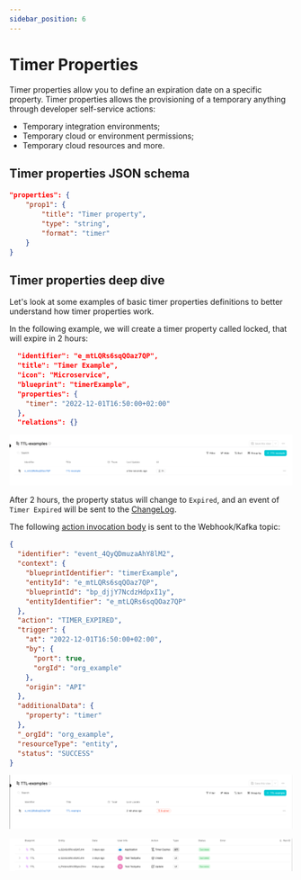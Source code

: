 ```yaml
---
sidebar_position: 6
---
```


# Timer Properties

Timer properties allow you to define an expiration date on a specific property. Timer properties allows the provisioning of a temporary anything through developer self-service actions:

- Temporary integration environments;
- Temporary cloud or environment permissions;
- Temporary cloud resources and more.

## Timer properties JSON schema

```json showLineNumbers
"properties": {
    "prop1": {
        "title": "Timer property",
        "type": "string",
        "format": "timer"
    }
}
```

## Timer properties deep dive

Let's look at some examples of basic timer properties definitions to better understand how timer properties work.

In the following example, we will create a timer property called locked, that will expire in 2 hours:

```json showLineNumbers
  "identifier": "e_mtLQRs6sqQOaz7QP",
  "title": "Timer Example",
  "icon": "Microservice",
  "blueprint": "timerExample",
  "properties": {
    "timer": "2022-12-01T16:50:00+02:00"
  },
  "relations": {}
```

![Timer entity](../../../static/img/software-catalog/entity/TTLCreateEntity.png)

After 2 hours, the property status will change to `Expired`, and an event of `Timer Expired` will be sent to the [ChangeLog](../blueprint/blueprint.md#changelog-destination).

The following [action invocation body](../../self-service-actions/self-service-actions-deep-dive.md#self-service-action-run-payload) is sent to the Webhook/Kafka topic:

```json showLineNumbers
{
  "identifier": "event_4QyQDmuzaAhY8lM2",
  "context": {
    "blueprintIdentifier": "timerExample",
    "entityId": "e_mtLQRs6sqQOaz7QP",
    "blueprintId": "bp_djjY7NcdzHdpxI1y",
    "entityIdentifier": "e_mtLQRs6sqQOaz7QP"
  },
  "action": "TIMER_EXPIRED",
  "trigger": {
    "at": "2022-12-01T16:50:00+02:00",
    "by": {
      "port": true,
      "orgId": "org_example"
    },
    "origin": "API"
  },
  "additionalData": {
    "property": "timer"
  },
  "_orgId": "org_example",
  "resourceType": "entity",
  "status": "SUCCESS"
}
```

![Timer entity expired](../../../static/img/software-catalog/entity/TTLExpiredEntity.png)

![Timer Audit log](../../../static/img/software-catalog/entity/AuditLogTTL.png)
